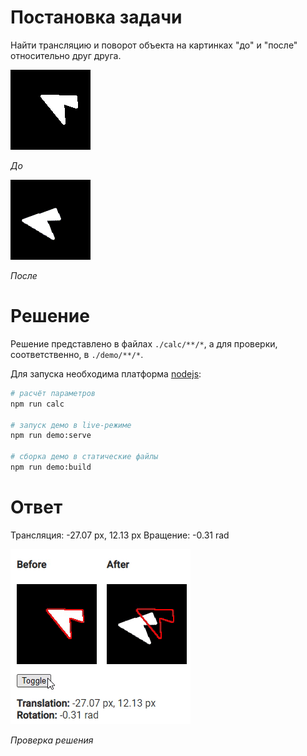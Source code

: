 # Постановка задачи

Найти трансляцию и поворот объекта на картинках "до" и "после" относительно друг друга.

![До](./assets/before.png)

_До_

![После](./assets/after.png)

_После_

# Решение

Решение представлено в файлах `./calc/**/*`, а для проверки, соответственно, в `./demo/**/*`.

Для запуска необходима платформа [nodejs](https://nodejs.org):

```bash
# расчёт параметров
npm run calc

# запуск демо в live-режиме
npm run demo:serve

# сборка демо в статические файлы
npm run demo:build
```

# Ответ

Трансляция: -27.07 px, 12.13 px
Вращение: -0.31 rad

![Проверка](./assets/demo.gif)

_Проверка решения_
